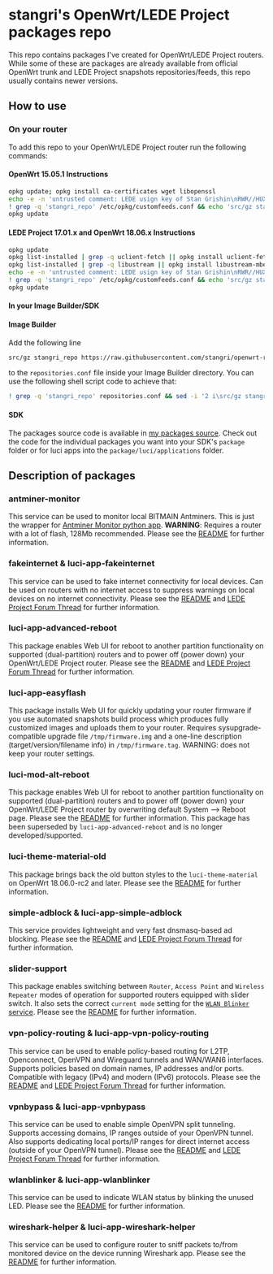 # stangri's OpenWrt/LEDE Project packages repo

This repo contains packages I've created for OpenWrt/LEDE Project routers. While some of these are packages are already available from official OpenWrt trunk and LEDE Project snapshots repositories/feeds, this repo usually contains newer versions.

## How to use

### On your router

To add this repo to your OpenWrt/LEDE Project router run the following commands:

#### OpenWrt 15.05.1 Instructions

```sh
opkg update; opkg install ca-certificates wget libopenssl
echo -e -n 'untrusted comment: LEDE usign key of Stan Grishin\nRWR//HUXxMwMVnx7fESOKO7x8XoW4/dRidJPjt91hAAU2L59mYvHy0Fa\n' > /tmp/stangri-repo.pub && opkg-key add /tmp/stangri-repo.pub
! grep -q 'stangri_repo' /etc/opkg/customfeeds.conf && echo 'src/gz stangri_repo https://raw.githubusercontent.com/stangri/openwrt-repo/master' >> /etc/opkg/customfeeds.conf
opkg update
```

#### LEDE Project 17.01.x and OpenWrt 18.06.x Instructions

```sh
opkg update
opkg list-installed | grep -q uclient-fetch || opkg install uclient-fetch
opkg list-installed | grep -q libustream || opkg install libustream-mbedtls
echo -e -n 'untrusted comment: LEDE usign key of Stan Grishin\nRWR//HUXxMwMVnx7fESOKO7x8XoW4/dRidJPjt91hAAU2L59mYvHy0Fa\n' > /tmp/stangri-repo.pub && opkg-key add /tmp/stangri-repo.pub
! grep -q 'stangri_repo' /etc/opkg/customfeeds.conf && echo 'src/gz stangri_repo https://raw.githubusercontent.com/stangri/openwrt-repo/master' >> /etc/opkg/customfeeds.conf
opkg update
```

#### In your Image Builder/SDK

#### Image Builder

Add the following line

```sh
src/gz stangri_repo https://raw.githubusercontent.com/stangri/openwrt-repo/master
```

to the ```repositories.conf``` file inside your Image Builder directory. You can use the following shell script code to achieve that:

```sh
! grep -q 'stangri_repo' repositories.conf && sed -i '2 i\src/gz stangri_repo https://raw.githubusercontent.com/stangri/openwrt-repo/master' repositories.conf
```

#### SDK

The packages source code is available in [my  packages source](https://github.com/stangri/openwrt_packages). Check out the code for the individual packages you want into your SDK's ```package``` folder or for luci apps into the ```package/luci/applications``` folder.

## Description of packages

### antminer-monitor

This service can be used to monitor local BITMAIN Antminers. This is just the wrapper for [Antminer Monitor python app](https://github.com/anselal/antminer-monitor). **WARNING**: Requires a router with a lot of flash, 128Mb recommended. Please see the [README](https://github.com/stangri/openwrt_packages/blob/master/antminer-monitor/files/) for further information.

### fakeinternet & luci-app-fakeinternet

This service can be used to fake internet connectivity for local devices.
Can be used on routers with no internet access to suppress warnings on local devices on no internet connectivity. Please see the [README](https://github.com/stangri/openwrt_packages/blob/master/fakeinternet/files/) and [LEDE Project Forum Thread](https://forum.lede-project.org/t/fakeinternet-service-package-wip/924) for further information.

### luci-app-advanced-reboot

This package enables Web UI for reboot to another partition functionality on supported (dual-partition) routers and to power off (power down) your OpenWrt/LEDE Project router. Please see the [README](https://github.com/stangri/openwrt_packages/blob/master/luci-app-advanced-reboot/README.md) and [LEDE Project Forum Thread](https://forum.lede-project.org/t/web-ui-to-reboot-to-another-partition-for-dual-partition-routers/3423) for further information.

### luci-app-easyflash

This package installs Web UI for quickly updating your router firmware if you use automated snapshots build process which produces fully customized images and uploads them to your router. Requires sysupgrade-compatible upgrade file ```/tmp/firmware.img``` and a one-line description (target/version/filename info) in ```/tmp/firmware.tag```. WARNING: does not keep your router settings.

### luci-mod-alt-reboot

This package enables Web UI for reboot to another partition functionality on supported (dual-partition) routers and to power off (power down) your OpenWrt/LEDE Project router by overwriting default System --> Reboot page. Please see the [README](https://github.com/stangri/openwrt_packages/blob/master/luci-mod-alt-reboot/README.md) for further information. This package has been superseded by ```luci-app-advanced-reboot``` and is no longer developed/supported.

### luci-theme-material-old

This package brings back the old button styles to the ```luci-theme-material``` on OpenWrt 18.06.0-rc2 and later. Please see the [README](https://github.com/stangri/openwrt_packages/blob/master/luci-theme-material-old/README.md) for further information.

### simple-adblock & luci-app-simple-adblock

This service provides lightweight and very fast dnsmasq-based ad blocking. Please see the [README](https://github.com/stangri/openwrt_packages/blob/master/simple-adblock/files/README.md) and [LEDE Project Forum Thread](https://forum.lede-project.org/t/simple-adblock-fast-lightweight-and-fully-uci-luci-configurable-ad-blocking/1327) for further information.

### slider-support

This package enables switching between ```Router```, ```Access Point``` and ```Wireless Repeater``` modes of operation for supported routers equipped with slider switch. It also sets the correct ```current mode``` setting for the [```WLAN Blinker``` service](https://github.com/stangri/openwrt_packages/blob/master/wlanblinker/files/README.md). Please see the [README](https://github.com/stangri/openwrt_packages/blob/master/slider-support/files/README.md) for further information.

### vpn-policy-routing & luci-app-vpn-policy-routing

This service can be used to enable policy-based routing for L2TP, Openconnect, OpenVPN and Wireguard tunnels and WAN/WAN6 interfaces. Supports policies based on domain names, IP addresses and/or ports. Compatible with legacy (IPv4) and modern (IPv6) protocols. Please see the [README](https://github.com/stangri/openwrt_packages/blob/master/vpn-policy-routing/files/README.md) and [LEDE Project Forum Thread](https://forum.lede-project.org/t/vpn-policy-based-routing-web-ui-discussion/10389) for further information.

### vpnbypass & luci-app-vpnbypass

This service can be used to enable simple OpenVPN split tunneling. Supports accessing domains, IP ranges outside of your OpenVPN tunnel. Also supports dedicating local ports/IP ranges for direct internet access (outside of your OpenVPN tunnel). Please see the [README](https://github.com/stangri/openwrt_packages/blob/master/vpnbypass/files/README.md) and [LEDE Project Forum Thread](https://forum.lede-project.org/t/vpn-bypass-split-tunneling-service-luci-ui/1106/12) for further information.

### wlanblinker & luci-app-wlanblinker

This service can be used to indicate WLAN status by blinking the unused LED. Please see the [README](https://github.com/stangri/openwrt_packages/blob/master/wlanblinker/files/README.md) for further information.

### wireshark-helper & luci-app-wireshark-helper

This service can be used to configure router to sniff packets to/from monitored device on the device running Wireshark app. Please see the [README](https://github.com/stangri/openwrt_packages/blob/master/wireshark-helper/files/README.md) for further information.
